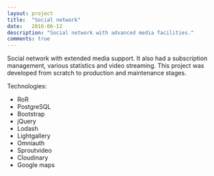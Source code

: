 ```yaml
---
layout: project
title:  "Social network"
date:   2016-06-12
description: "Social network with advanced media facilities."
comments: true
---
```


Social network with extended media support. It also had a subscription management, various
statistics and video streaming. This project was developed from scratch to production and
maintenance stages.

Technologies:
- RoR
- PostgreSQL
- Bootstrap
- jQuery
- Lodash
- Lightgallery
- Omniauth
- Sproutvideo
- Cloudinary
- Google maps
